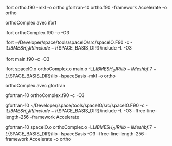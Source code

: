 ifort ortho.f90 -mkl -o ortho
gfortran-10 ortho.f90 -framework Accelerate -o  ortho


orthoComplex avec ifort

ifort orthoComplex.f90  -c  -O3

ifort ~/Developer/space/tools/spaceIO/src/spaceIO.F90 -c -I${LIBMESH_DIR}/include -I${SPACE_BASIS_DIR}/include -I. -O3

ifort main.f90  -c  -O3

ifort spaceIO.o orthoComplex.o main.o -L${LIBMESH_DIR}/lib -lMeshbf.7 -L${SPACE_BASIS_DIR}/lib -lspaceBasis  -mkl -o ortho


orthoComplex avec gfortran

gfortran-10 orthoComplex.f90  -c  -O3

gfortran-10 ~/Developer/space/tools/spaceIO/src/spaceIO.F90 -c -I${LIBMESH_DIR}/include -I${SPACE_BASIS_DIR}/include -I. -O3  -ffree-line-length-256 -framework Accelerate


gfortran-10  spaceIO.o orthoComplex.o -L${LIBMESH_DIR}/lib -lMeshbf.7 -L${SPACE_BASIS_DIR}/lib -lspaceBasis -O3  -ffree-line-length-256 -framework Accelerate -o ortho

